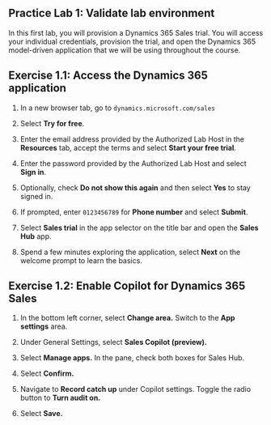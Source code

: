 
## Practice Lab 1: Validate lab environment 

In this first lab, you will provision a Dynamics 365 Sales trial. You will access your individual credentials, provision the trial, and open the Dynamics 365 model-driven application that we will be using throughout the course.

## Exercise 1.1: Access the Dynamics 365 application

1. In a new browser tab, go to `dynamics.microsoft.com/sales`

1. Select **Try for free**.

1. Enter the email address provided by the Authorized Lab Host in the **Resources** tab, accept the terms and select **Start your free trial**.

1. Enter the password provided by the Authorized Lab Host and select **Sign in**.

1. Optionally, check **Do not show this again** and then select **Yes** to stay signed in.

1. If prompted, enter `0123456789` for **Phone number** and select **Submit**.

1. Select **Sales trial** in the app selector on the title bar and open the **Sales Hub** app.

1. Spend a few minutes exploring the application, select **Next** on the welcome prompt to learn the basics.

## Exercise 1.2: Enable Copilot for Dynamics 365 Sales

1. In the bottom left corner, select **Change area.** Switch to the **App settings** area.

1. Under General Settings, select **Sales Copilot (preview).**

1. Select **Manage apps.** In the pane, check both boxes for Sales Hub.

1. Select **Confirm.**

1. Navigate to **Record catch up** under Copilot settings. Toggle the radio button to **Turn audit on.**

1. Select **Save.**
